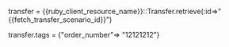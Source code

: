 transfer = {{ruby_client_resource_name}}::Transfer.retrieve(:id=>"{{fetch_transfer_scenario_id}}")

transfer.tags = {"order_number"=> "12121212"}
